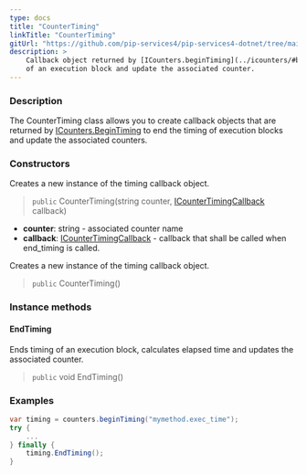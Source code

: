 ```yaml
---
type: docs
title: "CounterTiming"
linkTitle: "CounterTiming"
gitUrl: "https://github.com/pip-services4/pip-services4-dotnet/tree/main/pip-services4-observability-dotnet"
description: >
    Callback object returned by [ICounters.beginTiming](../icounters/#begintiming) to end the timing
    of an execution block and update the associated counter.
---
```


### Description

The CounterTiming class allows you to create callback objects that are returned by [ICounters.BeginTiming](../icounters/#begintiming) to end the timing of execution blocks and update the associated counters.

### Constructors
Creates a new instance of the timing callback object.

> `public` CounterTiming(string counter, [ICounterTimingCallback](../icounter_timing_callback) callback)

- **counter**: string - associated counter name
- **callback**: [ICounterTimingCallback](../icounter_timing_callback) - callback that shall be called when end_timing is called.


Creates a new instance of the timing callback object.

> `public` CounterTiming()


### Instance methods

#### EndTiming
Ends timing of an execution block, calculates elapsed time and updates the associated counter.

> `public` void EndTiming()

### Examples

```cs
var timing = counters.beginTiming("mymethod.exec_time");
try {
    ...
} finally {
    timing.EndTiming();
}
```



